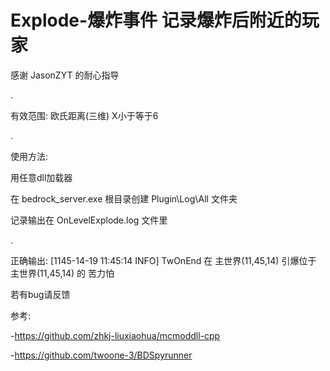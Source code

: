 # Explode-爆炸事件 记录爆炸后附近的玩家

感谢 JasonZYT 的耐心指导

.

有效范围: 欧氏距离(三维)  X小于等于6

.

使用方法:

用任意dll加载器

在 bedrock_server.exe 根目录创建 Plugin\Log\All 文件夹

记录输出在 OnLevelExplode.log 文件里

. 

正确输出:  [1145-14-19 11:45:14 INFO] TwOnEnd 在 主世界(11,45,14) 引爆位于 主世界(11,45,14) 的 苦力怕

若有bug请反馈


参考:

-https://github.com/zhkj-liuxiaohua/mcmoddll-cpp

-https://github.com/twoone-3/BDSpyrunner

